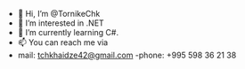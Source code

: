 - 👋 Hi, I’m @TornikeChk
- 👀 I’m interested in .NET
- 🌱 I’m currently learning C#.
- 📫 You can reach me via
- mail: tchkhaidze42@gmail.com
-phone: +995 598 36 21 38 
<!---
TornikeChk/TornikeChk is a ✨ special ✨ repository because its `README.md` (this file) appears on your GitHub profile.
You can click the Preview link to take a look at your changes.
--->
